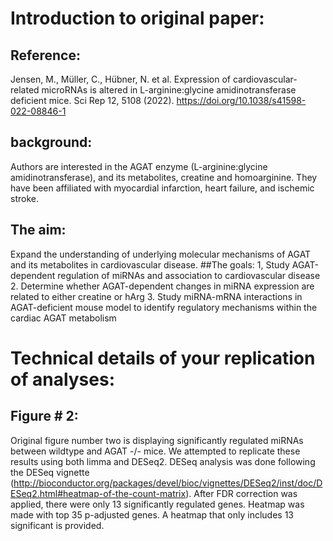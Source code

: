 # Introduction to original paper: 
## Reference: 
Jensen, M., Müller, C., Hübner, N. et al. Expression of cardiovascular-related microRNAs is altered in L-arginine:glycine amidinotransferase deficient mice. Sci Rep 12, 5108 (2022). https://doi.org/10.1038/s41598-022-08846-1
## background:
Authors are interested in the AGAT enzyme (L-arginine:glycine amidinotransferase), and its metabolites, creatine and homoarginine. They have been affiliated with myocardial infarction, heart failure, and ischemic stroke. 
## The aim: 
Expand the understanding of underlying molecular mechanisms of AGAT and its metabolites in cardiovascular disease. 
##The goals: 
1, Study AGAT-dependent regulation of miRNAs and association to cardiovascular disease
2. Determine whether AGAT-dependent changes in miRNA expression are related to either creatine or hArg
3. Study miRNA-mRNA interactions in AGAT-deficient mouse model to identify regulatory mechanisms within the cardiac AGAT metabolism
#  Technical details of your replication of analyses: 
## Figure # 2: 
Original figure number two is displaying significantly regulated miRNAs between wildtype and AGAT -/- mice. We attempted to replicate these results using both limma and DESeq2. 
DESeq analysis was done following the DESeq vignette (http://bioconductor.org/packages/devel/bioc/vignettes/DESeq2/inst/doc/DESeq2.html#heatmap-of-the-count-matrix). After FDR correction was applied, there were only 13 significantly regulated genes. Heatmap was made with top 35 p-adjusted genes. A heatmap that only includes 13 significant is provided.